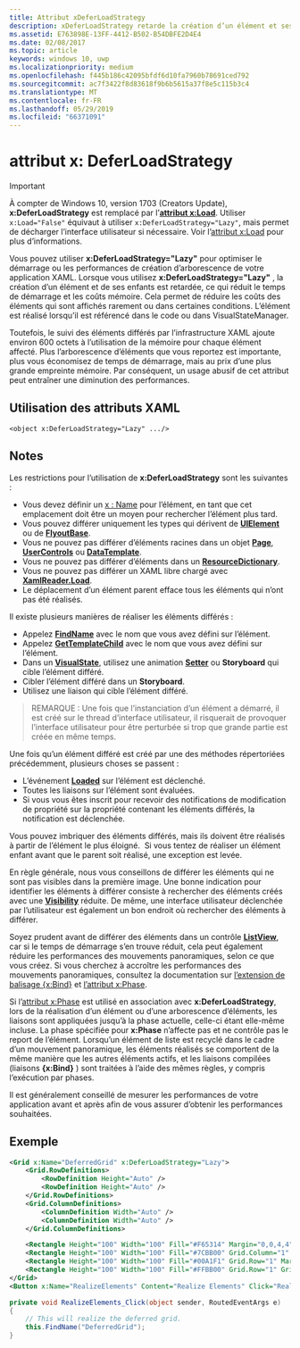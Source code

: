 ```yaml
---
title: Attribut xDeferLoadStrategy
description: xDeferLoadStrategy retarde la création d’un élément et ses enfants. Cela réduit le temps de démarrage, mais augmente légèrement l’utilisation de la mémoire. Chaque élément affecté ajoute environ 600 octets à l’utilisation de la mémoire.
ms.assetid: E763898E-13FF-4412-B502-B54DBFE2D4E4
ms.date: 02/08/2017
ms.topic: article
keywords: windows 10, uwp
ms.localizationpriority: medium
ms.openlocfilehash: f445b186c42095bfdf6d10fa7960b78691ced792
ms.sourcegitcommit: ac7f3422f8d83618f9b6b5615a37f8e5c115b3c4
ms.translationtype: MT
ms.contentlocale: fr-FR
ms.lasthandoff: 05/29/2019
ms.locfileid: "66371091"
---
```

# <a name="xdeferloadstrategy-attribute"></a>attribut x: DeferLoadStrategy

> [!IMPORTANT]
> À compter de Windows 10, version 1703 (Creators Update), **x:DeferLoadStrategy** est remplacé par l’[**attribut x:Load**](x-load-attribute.md). Utiliser `x:Load="False"` équivaut à utiliser `x:DeferLoadStrategy="Lazy"`, mais permet de décharger l’interface utilisateur si nécessaire. Voir l’[attribut x:Load](x-load-attribute.md) pour plus d’informations.

Vous pouvez utiliser **x:DeferLoadStrategy="Lazy"** pour optimiser le démarrage ou les performances de création d’arborescence de votre application XAML. Lorsque vous utilisez **x:DeferLoadStrategy="Lazy"** , la création d’un élément et de ses enfants est retardée, ce qui réduit le temps de démarrage et les coûts mémoire. Cela permet de réduire les coûts des éléments qui sont affichés rarement ou dans certaines conditions. L’élément est réalisé lorsqu’il est référencé dans le code ou dans VisualStateManager.

Toutefois, le suivi des éléments différés par l’infrastructure XAML ajoute environ 600 octets à l’utilisation de la mémoire pour chaque élément affecté. Plus l’arborescence d’éléments que vous reportez est importante, plus vous économisez de temps de démarrage, mais au prix d’une plus grande empreinte mémoire. Par conséquent, un usage abusif de cet attribut peut entraîner une diminution des performances.

## <a name="xaml-attribute-usage"></a>Utilisation des attributs XAML

``` syntax
<object x:DeferLoadStrategy="Lazy" .../>
```

## <a name="remarks"></a>Notes

Les restrictions pour l’utilisation de **x:DeferLoadStrategy** sont les suivantes :

- Vous devez définir un [x : Name](x-name-attribute.md) pour l’élément, en tant que cet emplacement doit être un moyen pour rechercher l’élément plus tard.
- Vous pouvez différer uniquement les types qui dérivent de [**UIElement**](https://docs.microsoft.com/uwp/api/Windows.UI.Xaml.UIElement) ou de [**FlyoutBase**](https://docs.microsoft.com/uwp/api/Windows.UI.Xaml.Controls.Primitives.FlyoutBase).
- Vous ne pouvez pas différer d’éléments racines dans un objet [**Page**](https://docs.microsoft.com/uwp/api/windows.ui.xaml.controls.page), [**UserControls**](https://docs.microsoft.com/uwp/api/windows.ui.xaml.controls.usercontrol) ou [**DataTemplate**](https://docs.microsoft.com/uwp/api/Windows.UI.Xaml.DataTemplate).
- Vous ne pouvez pas différer d’éléments dans un [**ResourceDictionary**](https://docs.microsoft.com/uwp/api/Windows.UI.Xaml.ResourceDictionary).
- Vous ne pouvez pas différer un XAML libre chargé avec [**XamlReader.Load**](https://docs.microsoft.com/uwp/api/windows.ui.xaml.markup.xamlreader.load).
- Le déplacement d’un élément parent efface tous les éléments qui n’ont pas été réalisés.

Il existe plusieurs manières de réaliser les éléments différés :

- Appelez [**FindName**](https://docs.microsoft.com/uwp/api/windows.ui.xaml.frameworkelement.findname) avec le nom que vous avez défini sur l’élément.
- Appelez [**GetTemplateChild**](https://docs.microsoft.com/uwp/api/windows.ui.xaml.controls.control.gettemplatechild) avec le nom que vous avez défini sur l’élément.
- Dans un [**VisualState**](https://docs.microsoft.com/uwp/api/Windows.UI.Xaml.VisualState), utilisez une animation [**Setter**](https://docs.microsoft.com/uwp/api/Windows.UI.Xaml.Setter) ou **Storyboard** qui cible l’élément différé.
- Cibler l’élément différé dans un **Storyboard**.
- Utilisez une liaison qui cible l’élément différé.

> REMARQUE : Une fois que l’instanciation d’un élément a démarré, il est créé sur le thread d’interface utilisateur, il risquerait de provoquer l’interface utilisateur pour être perturbée si trop que grande partie est créée en même temps.

Une fois qu’un élément différé est créé par une des méthodes répertoriées précédemment, plusieurs choses se passent :

- L’événement [**Loaded**](https://docs.microsoft.com/uwp/api/windows.ui.xaml.frameworkelement.loaded) sur l’élément est déclenché.
- Toutes les liaisons sur l’élément sont évaluées.
- Si vous vous êtes inscrit pour recevoir des notifications de modification de propriété sur la propriété contenant les éléments différés, la notification est déclenchée.

Vous pouvez imbriquer des éléments différés, mais ils doivent être réalisés à partir de l’élément le plus éloigné.  Si vous tentez de réaliser un élément enfant avant que le parent soit réalisé, une exception est levée.

En règle générale, nous vous conseillons de différer les éléments qui ne sont pas visibles dans la première image. Une bonne indication pour identifier les éléments à différer consiste à rechercher des éléments créés avec une [**Visibility**](https://docs.microsoft.com/uwp/api/windows.ui.xaml.uielement.visibility) réduite. De même, une interface utilisateur déclenchée par l’utilisateur est également un bon endroit où rechercher des éléments à différer.

Soyez prudent avant de différer des éléments dans un contrôle [**ListView**](https://docs.microsoft.com/uwp/api/Windows.UI.Xaml.Controls.ListView), car si le temps de démarrage s’en trouve réduit, cela peut également réduire les performances des mouvements panoramiques, selon ce que vous créez. Si vous cherchez à accroître les performances des mouvements panoramiques, consultez la documentation sur [l’extension de balisage {x:Bind}](x-bind-markup-extension.md) et [l’attribut x:Phase](x-phase-attribute.md).

Si l’[attribut x:Phase](x-phase-attribute.md) est utilisé en association avec **x:DeferLoadStrategy**, lors de la réalisation d’un élément ou d’une arborescence d’éléments, les liaisons sont appliquées jusqu’à la phase actuelle, celle-ci étant elle-même incluse. La phase spécifiée pour **x:Phase** n’affecte pas et ne contrôle pas le report de l’élément. Lorsqu’un élément de liste est recyclé dans le cadre d’un mouvement panoramique, les éléments réalisés se comportent de la même manière que les autres éléments actifs, et les liaisons compilées (liaisons **{x:Bind}** ) sont traitées à l’aide des mêmes règles, y compris l’exécution par phases.

Il est généralement conseillé de mesurer les performances de votre application avant et après afin de vous assurer d’obtenir les performances souhaitées.

## <a name="example"></a>Exemple

```xml
<Grid x:Name="DeferredGrid" x:DeferLoadStrategy="Lazy">
    <Grid.RowDefinitions>
        <RowDefinition Height="Auto" />
        <RowDefinition Height="Auto" />
    </Grid.RowDefinitions>
    <Grid.ColumnDefinitions>
        <ColumnDefinition Width="Auto" />
        <ColumnDefinition Width="Auto" />
    </Grid.ColumnDefinitions>

    <Rectangle Height="100" Width="100" Fill="#F65314" Margin="0,0,4,4" />
    <Rectangle Height="100" Width="100" Fill="#7CBB00" Grid.Column="1" Margin="4,0,0,4" />
    <Rectangle Height="100" Width="100" Fill="#00A1F1" Grid.Row="1" Margin="0,4,4,0" />
    <Rectangle Height="100" Width="100" Fill="#FFBB00" Grid.Row="1" Grid.Column="1" Margin="4,4,0,0" />
</Grid>
<Button x:Name="RealizeElements" Content="Realize Elements" Click="RealizeElements_Click"/>
```

```csharp
private void RealizeElements_Click(object sender, RoutedEventArgs e)
{
    // This will realize the deferred grid.
    this.FindName("DeferredGrid");
}
```
